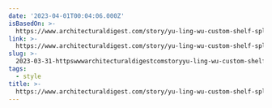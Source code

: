 ```yaml
---
date: '2023-04-01T00:04:06.000Z'
isBasedOn: >-
  https://www.architecturaldigest.com/story/yu-ling-wu-custom-shelf-splurge-worthy-interview
link: >-
  https://www.architecturaldigest.com/story/yu-ling-wu-custom-shelf-splurge-worthy-interview
slug: >-
  2023-03-31-httpswwwarchitecturaldigestcomstoryyu-ling-wu-custom-shelf-splurge-worthy-interview
tags:
  - style
title: >-
  https://www.architecturaldigest.com/story/yu-ling-wu-custom-shelf-splurge-worthy-interview
---
```


